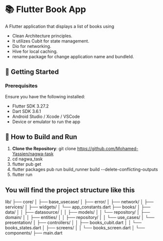 # 📚 Flutter Book App

A Flutter application that displays a list of books using
   * Clean Architecture principles.
   *   It utilizes Cubit for state management.
   *   Dio for networking.
   *   Hive for local caching.
   *   rename  package for change application name and bundleId.

## 🚀 Getting Started

### Prerequisites

Ensure you have the following installed:

- Flutter SDK 3.27.2
- Dart SDK  3.6.1
- Android Studio / Xcode / VSCode
- Device or emulator to run the app


## 🔧 How to Build and Run

1. **Clone the Repository**:
   git clone https://github.com/Mohamed-Yassien/nagwa-task
2.   cd nagwa_task
3.   flutter pub get
4.   flutter packages pub run build_runner build --delete-conflicting-outputs
5.   flutter run



## You will find the project structure like this 
lib/
├── core/
│   ├── base_usecase/
│   ├── error/
│   ├── network/
│   ├── services/
│   ├── widgets/
│   └── app_constants.dart
├── books/
│   ├── data/
│   │   ├── datasource/
│   │   ├── models/
│   │   └── repository/
│   ├── domain/
│   │   ├── entities/
│   │   ├── repository/
│   │   └── use_cases/
│   └── presentation/
│       ├── controllers/
│       │   ├── books_cubit.dart
│       │   └── books_states.dart
│       ├── screens/
│       │   └── books_screen.dart
│       └── components/
├── main.dart

